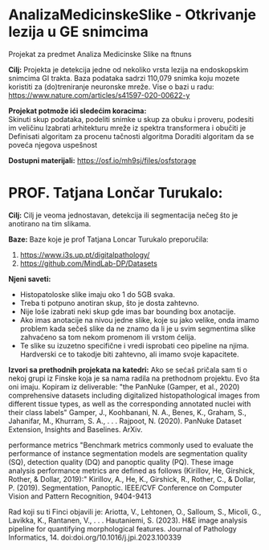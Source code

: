 # AnalizaMedicinskeSlike - Otkrivanje lezija u GE snimcima
 Projekat za predmet Analiza Medicinske Slike na ftnuns

**Cilj:**
Projekta je detekcija jedne od nekoliko vrsta lezija na endoskopskim snimcima GI trakta. Baza podataka sadrzi 110,079 snimka koju mozete koristiti za (do)treniranje neuronske mreže.
Vise o bazi u radu: https://www.nature.com/articles/s41597-020-00622-y

**Projekat potmože ići sledećim koracima:**  
Skinuti skup podataka, podeliti snimke u skup za obuku i proveru, podesiti im veličinu 
Izabrati arhitekturu mreže iz spektra transformera i obučiti je
Definisati algoritam za procenu tačnosti algoritma
Doraditi algoritam da se poveća njegova uspešnost

**Dostupni materijali:** 
https://osf.io/mh9sj/files/osfstorage


# PROF. Tatjana Lončar Turukalo:

**Cilj:**
Cilj je veoma jednostavan, detekcija ili segmentacija nečeg što je anotirano na tim slikama.

**Baze:**
Baze koje je prof Tatjana Loncar Turukalo preporučila:
1. https://www.i3s.up.pt/digitalpathology/
2. https://github.com/MindLab-DP/Datasets 

**Njeni saveti:**
- Histopatoloske slike imaju oko 1 do 5GB svaka.
- Treba ti potpuno anotiran skup, što je dosta zahtevno.
- Nije loše izabrati neki skup gde imas bar bounding box anotacije.
- Ako imas anotacije na nivou jedne slike, koje su jako velike, 
  onda imamo problem kada sečeš slike da ne znamo da li je u svim segmentima slike 
  zahvaćeno sa tom nekom promenom ili vrstom ćelija.
- Te slike su izuzetno specifične i vredi isprobati ceo pipeline na njima. 
  Hardverski ce to takodje biti zahtevno, ali imamo svoje kapacitete.

**Izvori sa prethodnih projekata na katedri:**
Ako se sećaš pričala sam ti o nekoj grupi iz Finske koja je sa nama radila na prethodnom projektu. 
Evo šta oni imaju. Kopiram iz deliverable:
"the PanNuke (Gamper, et al., 2020) comprehensive datasets including digitalized histopathological images from different tissue types, as well as the corresponding annotated nuclei with their class labels"
Gamper, J., Koohbanani, N. A., Benes, K., Graham, S., Jahanifar, M., Khurram, S. A., . . . Rajpoot, N. (2020). PanNuke Dataset Extension, Insights and Baselines. ArXiv.


performance metrics "Benchmark metrics commonly used to evaluate the performance of instance segmentation models are segmentation quality (SQ), detection quality (DQ) and panoptic quality (PQ). These image analysis performance metrics are defined as follows (Kirillov, He, Girshick, Rother, & Dollar, 2019):"
Kirillov, A., He, K., Girshick, R., Rother, C., & Dollar, P. (2019). Segmentation, Panoptic. IEEE/CVF Conference on Computer Vision and Pattern Recognition, 9404-9413


Rad koji su ti Finci objavili je:
Ariotta, V., Lehtonen, O., Salloum, S., Micoli, G., Lavikka, K., Rantanen, V., . . . Hautaniemi, S. (2023). H&E image analysis pipeline for quantifying morphological features. Journal of Pathology Informatics, 14. doi:doi.org/10.1016/j.jpi.2023.100339
